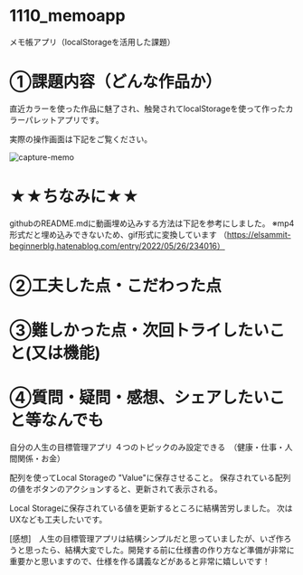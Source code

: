# 1110_memoapp
メモ帳アプリ（localStorageを活用した課題）

# ①課題内容（どんな作品か）
直近カラーを使った作品に魅了され、触発されてlocalStorageを使って作ったカラーパレットアプリです。

実際の操作画面は下記をご覧ください。

![capture-memo](https://github.com/aluk05/1110_memoapp/assets/147965084/db89ba67-0daf-4d90-b01f-27436ae6a616)

# ★★ちなみに★★
githubのREADME.mdに動画埋め込みする方法は下記を参考にしました。
※mp4形式だと埋め込みできないため、gif形式に変換しています
（https://elsammit-beginnerblg.hatenablog.com/entry/2022/05/26/234016）

# ②工夫した点・こだわった点


# ③難しかった点・次回トライしたいこと(又は機能)

# ④質問・疑問・感想、シェアしたいこと等なんでも


自分の人生の目標管理アプリ ４つのトピックのみ設定できる　（健康・仕事・人間関係・お金）

配列を使ってLocal Storageの "Value"に保存させること。
保存されている配列の値をボタンのアクションすると、更新されて表示される。

Local Storageに保存されている値を更新するところに結構苦労しました。
次はUXなども工夫したいです。

[感想]　人生の目標管理アプリは結構シンプルだと思っていましたが、いざ作ろうと思ったら、結構大変でした。開発する前に仕様書の作り方など準備が非常に重要かと思いますので、仕様を作る講義などがあると非常に嬉しいです！
